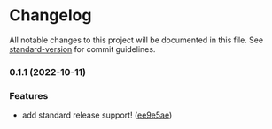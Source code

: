 # Changelog

All notable changes to this project will be documented in this file. See [standard-version](https://github.com/conventional-changelog/standard-version) for commit guidelines.

### 0.1.1 (2022-10-11)


### Features

* add standard release support! ([ee9e5ae](https://github.com/martinluther007/lendsqr-fe-test/commit/ee9e5ae756ecde7b2a9dbc661329671d8cada828))
